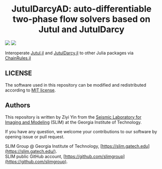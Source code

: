 <h1 align="center">JutulDarcyAD: auto-differentiable two-phase flow solvers based on Jutul and JutulDarcy</h1>

[![][license-img]][license-status] [![][zenodo-img]][zenodo-status]

Interoperate [Jutul.jl] and [JutulDarcy.jl] to other Julia packages via [ChainRules.jl]

## LICENSE

The software used in this repository can be modified and redistributed according to [MIT license](LICENSE).

## Authors

This repository is written by Ziyi Yin from the [Seismic Laboratory for Imaging and Modeling](https://slim.gatech.edu/) (SLIM) at the Georgia Institute of Technology.

If you have any question, we welcome your contributions to our software by opening issue or pull request.

SLIM Group @ Georgia Institute of Technology, [https://slim.gatech.edu](https://slim.gatech.edu/).      
SLIM public GitHub account, [https://github.com/slimgroup](https://github.com/slimgroup).    

[Jutul.jl]:https://github.com/sintefmath/Jutul.jl
[JutulDarcy.jl]:https://github.com/sintefmath/JutulDarcy.jl
[ChainRules.jl]:https://github.com/JuliaDiff/ChainRules.jl
[license-status]:LICENSE
[license-img]:http://img.shields.io/badge/license-MIT-brightgreen.svg?style=flat?style=plastic
[zenodo-status]:https://doi.org/10.5281/zenodo.7587717
[zenodo-img]:https://zenodo.org/badge/DOI/10.5281/zenodo.7587717.svg?style=plastic
